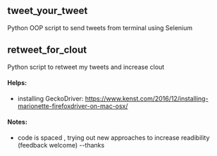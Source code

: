 ## tweet_your_tweet
Python OOP script to send tweets from terminal using Selenium

## retweet_for_clout
Python script to retweet my tweets and increase clout

#### Helps:
  - installing GeckoDriver: https://www.kenst.com/2016/12/installing-marionette-firefoxdriver-on-mac-osx/ 

#### Notes: 
  - code is spaced , trying out new approaches to increase readibility (feedback welcome)  --thanks

    
